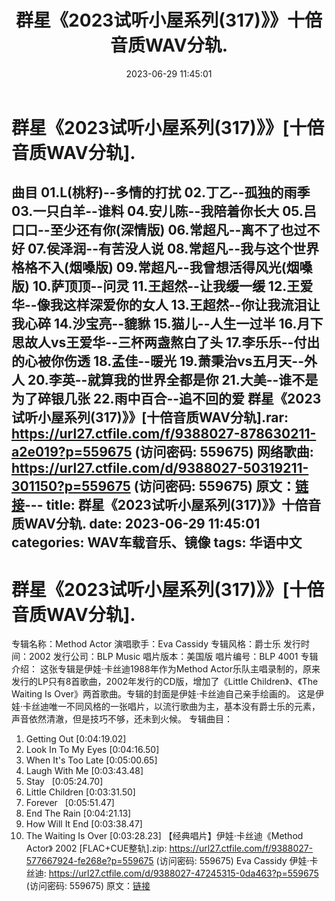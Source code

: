 ﻿---
title: 群星《2023试听小屋系列(317)》》十倍音质WAV分轨.
date: 2023-06-29 11:45:01
categories: WAV车载音乐、镜像
tags: 华语中文
---
# 群星《2023试听小屋系列(317)》》[十倍音质WAV分轨].

曲目
01.L(桃籽)--多情的打扰
02.丁乙--孤独的雨季
03.一只白羊--谁料
04.安儿陈--我陪着你长大
05.吕口口--至少还有你(深情版)
06.常超凡--离不了也过不好
07.侯泽润--有苦没人说
08.常超凡--我与这个世界格格不入(烟嗓版)
09.常超凡--我曾想活得风光(烟嗓版)
10.萨顶顶--问灵
11.王超然--让我缓一缓
12.王爱华--像我这样深爱你的女人
13.王超然--你让我流泪让我心碎
14.沙宝亮--貔貅
15.猫儿--人生一过半
16.月下思故人vs王爱华--三杯两盏熬白了头
17.李乐乐--付出的心被你伤透
18.孟佳--暖光
19.萧秉治vs五月天--外人
20.李英--就算我的世界全都是你
21.大美--谁不是为了碎银几张
22.雨中百合--追不回的爱
群星《2023试听小屋系列(317)》》[十倍音质WAV分轨].rar: https://url27.ctfile.com/f/9388027-878630211-a2e019?p=559675
(访问密码: 559675)
网络歌曲: https://url27.ctfile.com/d/9388027-50319211-301150?p=559675
(访问密码: 559675)
原文：[链接](https://blog.sina.com.cn/s/blog_1647c7e76010312hi.html)---
title: 群星《2023试听小屋系列(317)》》十倍音质WAV分轨.
date: 2023-06-29 11:45:01
categories: WAV车载音乐、镜像
tags: 华语中文
---
# 群星《2023试听小屋系列(317)》》[十倍音质WAV分轨].

专辑名称：Method Actor
演唱歌手：Eva Cassidy
专辑风格：爵士乐
发行时间：2002
发行公司：BLP Music
唱片版本：美国版
唱片编号：BLP 4001
专辑介绍：
这张专辑是伊娃·卡丝迪1988年作为Method
Actor乐队主唱录制的，原来发行的LP只有8首歌曲，2002年发行的CD版，增加了《Little Children》、《The
Waiting Is Over》两首歌曲。专辑的封面是伊娃·卡丝迪自己亲手绘画的。
这是伊娃·卡丝迪唯一不同风格的一张唱片，以流行歌曲为主，基本没有爵士乐的元素，声音依然清澈，但是技巧不够，还未到火候。
专辑曲目：
01. Getting Out
[0:04:19.02]
02. Look In To My Eyes
[0:04:16.50]
03. When It's Too Late
[0:05:00.65]
04. Laugh With Me
[0:03:43.48]
05. Stay   [0:05:24.70]
06. Little Children
[0:03:31.50]
07. Forever   [0:05:51.47]
08. End The Rain
[0:04:21.13]
09. How Will It End
[0:03:38.47]
10. The Waiting Is Over
[0:03:28.23]
【经典唱片】伊娃·卡丝迪《Method Actor》 2002 [FLAC+CUE整轨].zip: https://url27.ctfile.com/f/9388027-577667924-fe268e?p=559675
(访问密码: 559675)
Eva Cassidy 伊娃·卡丝迪: https://url27.ctfile.com/d/9388027-47245315-0da463?p=559675
(访问密码: 559675)
原文：[链接](https://blog.sina.com.cn/s/blog_1647c7e76010312hi.html)